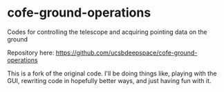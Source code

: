cofe-ground-operations
======================

Codes for controlling the telescope and acquiring pointing data on the ground

Repository here:
https://github.com/ucsbdeepspace/cofe-ground-operations

This is a fork of the original code. I'll be doing things like, playing with
the GUI, rewriting code in hopefully better ways, and just having fun with it.
